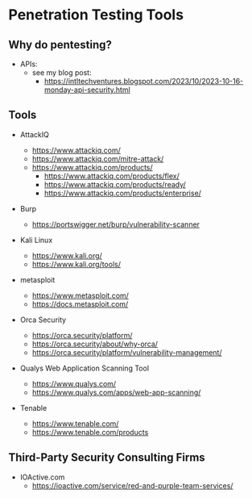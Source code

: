 
# Penetration Testing Tools

## Why do pentesting?

- APIs:
  + see my blog post:
    * https://intltechventures.blogspot.com/2023/10/2023-10-16-monday-api-security.html


## Tools

- AttackIQ 
  + https://www.attackiq.com/
  + https://www.attackiq.com/mitre-attack/
  + https://www.attackiq.com/products/
    * https://www.attackiq.com/products/flex/
    * https://www.attackiq.com/products/ready/
    * https://www.attackiq.com/products/enterprise/


- Burp
  + https://portswigger.net/burp/vulnerability-scanner


- Kali Linux
  + https://www.kali.org/
  + https://www.kali.org/tools/


- metasploit 
  + https://www.metasploit.com/
  + https://docs.metasploit.com/


- Orca Security 
  + https://orca.security/platform/
  + https://orca.security/about/why-orca/
  + https://orca.security/platform/vulnerability-management/


- Qualys Web Application Scanning Tool
  + https://www.qualys.com/
  + https://www.qualys.com/apps/web-app-scanning/


- Tenable 
  + https://www.tenable.com/
  + https://www.tenable.com/products


## Third-Party Security Consulting Firms

- IOActive.com 
  + https://ioactive.com/service/red-and-purple-team-services/



